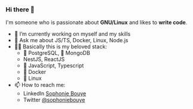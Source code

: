### Hi there 👋
I'm someone who is passionate about **GNU/Linux** and likes to **write code**.

- 🔭 I’m currently working on myself and my skills
- 💬 Ask me about JS/TS, Docker, Linux, Node.js
- 🧑‍💻 Basically this is my beloved stack:
  - :elephant: PostgreSQL, :seedling: MongoDB
  - NestJS, ReactJS
  - :snake: JavaScript, Typescript
  - 🐳 Docker
  - 🐧 Linux
- 📫 How to reach me:
  - LinkedIn [Sophonie Bouye](https://www.linkedin.com/in/sophoniebouye/)
  - Twitter [@sophoniebouye](https://twitter.com/sophoniebouye)
